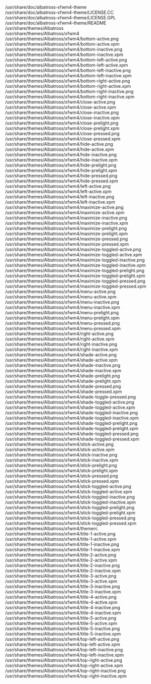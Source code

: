 /usr/share/doc/albatross-xfwm4-theme  
/usr/share/doc/albatross-xfwm4-theme/LICENSE.CC  
/usr/share/doc/albatross-xfwm4-theme/LICENSE.GPL  
/usr/share/doc/albatross-xfwm4-theme/README  
/usr/share/themes/Albatross  
/usr/share/themes/Albatross/xfwm4  
/usr/share/themes/Albatross/xfwm4/bottom-active.png  
/usr/share/themes/Albatross/xfwm4/bottom-active.xpm  
/usr/share/themes/Albatross/xfwm4/bottom-inactive.png  
/usr/share/themes/Albatross/xfwm4/bottom-inactive.xpm  
/usr/share/themes/Albatross/xfwm4/bottom-left-active.png  
/usr/share/themes/Albatross/xfwm4/bottom-left-active.xpm  
/usr/share/themes/Albatross/xfwm4/bottom-left-inactive.png  
/usr/share/themes/Albatross/xfwm4/bottom-left-inactive.xpm  
/usr/share/themes/Albatross/xfwm4/bottom-right-active.png  
/usr/share/themes/Albatross/xfwm4/bottom-right-active.xpm  
/usr/share/themes/Albatross/xfwm4/bottom-right-inactive.png  
/usr/share/themes/Albatross/xfwm4/bottom-right-inactive.xpm  
/usr/share/themes/Albatross/xfwm4/close-active.png  
/usr/share/themes/Albatross/xfwm4/close-active.xpm  
/usr/share/themes/Albatross/xfwm4/close-inactive.png  
/usr/share/themes/Albatross/xfwm4/close-inactive.xpm  
/usr/share/themes/Albatross/xfwm4/close-prelight.png  
/usr/share/themes/Albatross/xfwm4/close-prelight.xpm  
/usr/share/themes/Albatross/xfwm4/close-pressed.png  
/usr/share/themes/Albatross/xfwm4/close-pressed.xpm  
/usr/share/themes/Albatross/xfwm4/hide-active.png  
/usr/share/themes/Albatross/xfwm4/hide-active.xpm  
/usr/share/themes/Albatross/xfwm4/hide-inactive.png  
/usr/share/themes/Albatross/xfwm4/hide-inactive.xpm  
/usr/share/themes/Albatross/xfwm4/hide-prelight.png  
/usr/share/themes/Albatross/xfwm4/hide-prelight.xpm  
/usr/share/themes/Albatross/xfwm4/hide-pressed.png  
/usr/share/themes/Albatross/xfwm4/hide-pressed.xpm  
/usr/share/themes/Albatross/xfwm4/left-active.png  
/usr/share/themes/Albatross/xfwm4/left-active.xpm  
/usr/share/themes/Albatross/xfwm4/left-inactive.png  
/usr/share/themes/Albatross/xfwm4/left-inactive.xpm  
/usr/share/themes/Albatross/xfwm4/maximize-active.png  
/usr/share/themes/Albatross/xfwm4/maximize-active.xpm  
/usr/share/themes/Albatross/xfwm4/maximize-inactive.png  
/usr/share/themes/Albatross/xfwm4/maximize-inactive.xpm  
/usr/share/themes/Albatross/xfwm4/maximize-prelight.png  
/usr/share/themes/Albatross/xfwm4/maximize-prelight.xpm  
/usr/share/themes/Albatross/xfwm4/maximize-pressed.png  
/usr/share/themes/Albatross/xfwm4/maximize-pressed.xpm  
/usr/share/themes/Albatross/xfwm4/maximize-toggled-active.png  
/usr/share/themes/Albatross/xfwm4/maximize-toggled-active.xpm  
/usr/share/themes/Albatross/xfwm4/maximize-toggled-inactive.png  
/usr/share/themes/Albatross/xfwm4/maximize-toggled-inactive.xpm  
/usr/share/themes/Albatross/xfwm4/maximize-toggled-prelight.png  
/usr/share/themes/Albatross/xfwm4/maximize-toggled-prelight.xpm  
/usr/share/themes/Albatross/xfwm4/maximize-toggled-pressed.png  
/usr/share/themes/Albatross/xfwm4/maximize-toggled-pressed.xpm  
/usr/share/themes/Albatross/xfwm4/menu-active.png  
/usr/share/themes/Albatross/xfwm4/menu-active.xpm  
/usr/share/themes/Albatross/xfwm4/menu-inactive.png  
/usr/share/themes/Albatross/xfwm4/menu-inactive.xpm  
/usr/share/themes/Albatross/xfwm4/menu-prelight.png  
/usr/share/themes/Albatross/xfwm4/menu-prelight.xpm  
/usr/share/themes/Albatross/xfwm4/menu-pressed.png  
/usr/share/themes/Albatross/xfwm4/menu-pressed.xpm  
/usr/share/themes/Albatross/xfwm4/right-active.png  
/usr/share/themes/Albatross/xfwm4/right-active.xpm  
/usr/share/themes/Albatross/xfwm4/right-inactive.png  
/usr/share/themes/Albatross/xfwm4/right-inactive.xpm  
/usr/share/themes/Albatross/xfwm4/shade-active.png  
/usr/share/themes/Albatross/xfwm4/shade-active.xpm  
/usr/share/themes/Albatross/xfwm4/shade-inactive.png  
/usr/share/themes/Albatross/xfwm4/shade-inactive.xpm  
/usr/share/themes/Albatross/xfwm4/shade-prelight.png  
/usr/share/themes/Albatross/xfwm4/shade-prelight.xpm  
/usr/share/themes/Albatross/xfwm4/shade-pressed.png  
/usr/share/themes/Albatross/xfwm4/shade-pressed.xpm  
/usr/share/themes/Albatross/xfwm4/shade-toggle-pressed.png  
/usr/share/themes/Albatross/xfwm4/shade-toggled-active.png  
/usr/share/themes/Albatross/xfwm4/shade-toggled-active.xpm  
/usr/share/themes/Albatross/xfwm4/shade-toggled-inactive.png  
/usr/share/themes/Albatross/xfwm4/shade-toggled-inactive.xpm  
/usr/share/themes/Albatross/xfwm4/shade-toggled-prelight.png  
/usr/share/themes/Albatross/xfwm4/shade-toggled-prelight.xpm  
/usr/share/themes/Albatross/xfwm4/shade-toggled-pressed.png  
/usr/share/themes/Albatross/xfwm4/shade-toggled-pressed.xpm  
/usr/share/themes/Albatross/xfwm4/stick-active.png  
/usr/share/themes/Albatross/xfwm4/stick-active.xpm  
/usr/share/themes/Albatross/xfwm4/stick-inactive.png  
/usr/share/themes/Albatross/xfwm4/stick-inactive.xpm  
/usr/share/themes/Albatross/xfwm4/stick-prelight.png  
/usr/share/themes/Albatross/xfwm4/stick-prelight.xpm  
/usr/share/themes/Albatross/xfwm4/stick-pressed.png  
/usr/share/themes/Albatross/xfwm4/stick-pressed.xpm  
/usr/share/themes/Albatross/xfwm4/stick-toggled-active.png  
/usr/share/themes/Albatross/xfwm4/stick-toggled-active.xpm  
/usr/share/themes/Albatross/xfwm4/stick-toggled-inactive.png  
/usr/share/themes/Albatross/xfwm4/stick-toggled-inactive.xpm  
/usr/share/themes/Albatross/xfwm4/stick-toggled-prelight.png  
/usr/share/themes/Albatross/xfwm4/stick-toggled-prelight.xpm  
/usr/share/themes/Albatross/xfwm4/stick-toggled-pressed.png  
/usr/share/themes/Albatross/xfwm4/stick-toggled-pressed.xpm  
/usr/share/themes/Albatross/xfwm4/themerc  
/usr/share/themes/Albatross/xfwm4/title-1-active.png  
/usr/share/themes/Albatross/xfwm4/title-1-active.xpm  
/usr/share/themes/Albatross/xfwm4/title-1-inactive.png  
/usr/share/themes/Albatross/xfwm4/title-1-inactive.xpm  
/usr/share/themes/Albatross/xfwm4/title-2-active.png  
/usr/share/themes/Albatross/xfwm4/title-2-active.xpm  
/usr/share/themes/Albatross/xfwm4/title-2-inactive.png  
/usr/share/themes/Albatross/xfwm4/title-2-inactive.xpm  
/usr/share/themes/Albatross/xfwm4/title-3-active.png  
/usr/share/themes/Albatross/xfwm4/title-3-active.xpm  
/usr/share/themes/Albatross/xfwm4/title-3-inactive.png  
/usr/share/themes/Albatross/xfwm4/title-3-inactive.xpm  
/usr/share/themes/Albatross/xfwm4/title-4-active.png  
/usr/share/themes/Albatross/xfwm4/title-4-active.xpm  
/usr/share/themes/Albatross/xfwm4/title-4-inactive.png  
/usr/share/themes/Albatross/xfwm4/title-4-inactive.xpm  
/usr/share/themes/Albatross/xfwm4/title-5-active.png  
/usr/share/themes/Albatross/xfwm4/title-5-active.xpm  
/usr/share/themes/Albatross/xfwm4/title-5-inactive.png  
/usr/share/themes/Albatross/xfwm4/title-5-inactive.xpm  
/usr/share/themes/Albatross/xfwm4/top-left-active.png  
/usr/share/themes/Albatross/xfwm4/top-left-active.xpm  
/usr/share/themes/Albatross/xfwm4/top-left-inactive.png  
/usr/share/themes/Albatross/xfwm4/top-left-inactive.xpm  
/usr/share/themes/Albatross/xfwm4/top-right-active.png  
/usr/share/themes/Albatross/xfwm4/top-right-active.xpm  
/usr/share/themes/Albatross/xfwm4/top-right-inactive.png  
/usr/share/themes/Albatross/xfwm4/top-right-inactive.xpm  
